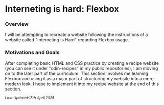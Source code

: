 <h1>Interneting is hard: Flexbox</h1>

<h3>Overview</h3>
<p> I will be attempting to recreate a website following the instructions of a website called "Interneting is Hard" regarding Flexbox usage.</p>

<h3>Motivations and Goals</h3>
<p>After completing basic HTML and CSS practice by creating a recipe website (you can see it under "odin-recipes" in my public repositories), I am moving on to the later part of the curriculum. This section involves me learning Flexbox and using it as a major part of structuring my website into a more modern look. I hope to implement it into my recipe website at the end of this section.

<i><small>Last Updated:15th April 2025</small></i>
